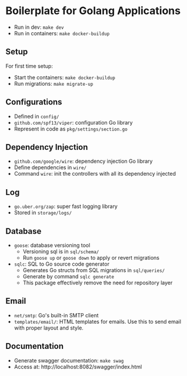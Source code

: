 # Boilerplate for Golang Applications

- Run in dev: `make dev`
- Run in containers: `make docker-buildup`

## Setup
For first time setup:
- Start the containers: `make docker-buildup`
- Run migrations: `make migrate-up`

## Configurations
- Defined in `config/`
- `github.com/spf13/viper`: configuration Go library
- Represent in code as `pkg/settings/section.go`

## Dependency Injection
- `github.com/google/wire`: dependency injection Go library
- Define dependencies in `wire/`
- Command `wire`: init the controllers with all its dependency injected

## Log
- `go.uber.org/zap`: super fast logging library
- Stored in `storage/logs/`

## Database
- `goose`: database versioning tool
    - Versioning sql is in `sql/schema/`
    - Run `goose up` or `goose down` to apply or revert migrations
- `sqlc`: SQL to Go source code generator
    - Generates Go structs from SQL migrations in `sql/queries/`
    - Generate by command `sqlc generate`
    - This package effectively remove the need for repository layer

## Email
- `net/smtp`: Go's built-in SMTP client
- `templates/email/`: HTML templates for emails. Use this to send email with proper layout and style.

## Documentation
- Generate swagger documentation: `make swag`
- Access at: http://localhost:8082/swagger/index.html
